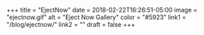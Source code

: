 +++
title = "EjectNow"
date = 2018-02-22T16:26:51-05:00
image = "ejectnow.gif"
alt = "Eject Now Gallery"
color = "#5923"
link1 = "/blog/ejectnow/"
link2 = ""
draft = false
+++
